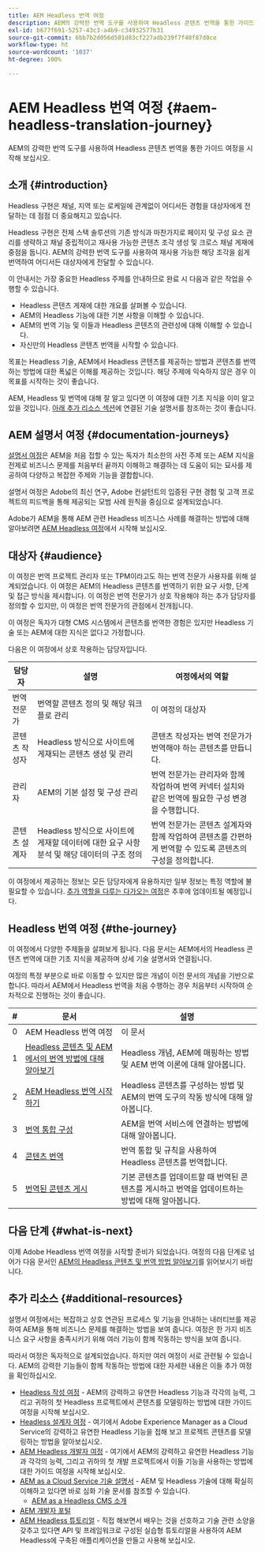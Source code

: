 ```yaml
---
title: AEM Headless 번역 여정
description: AEM의 강력한 번역 도구를 사용하여 Headless 콘텐츠 번역을 통한 가이드 여정을 시작해 보십시오.
exl-id: b677f691-5257-43c3-a4b9-c34932577b31
source-git-commit: 6bb7b2d056d501d83cf227adb239f7f40f87d0ce
workflow-type: ht
source-wordcount: '1037'
ht-degree: 100%

---
```


# AEM Headless 번역 여정 {#aem-headless-translation-journey}

AEM의 강력한 번역 도구를 사용하여 Headless 콘텐츠 번역을 통한 가이드 여정을 시작해 보십시오.

## 소개 {#introduction}

Headless 구현은 채널, 지역 또는 로케일에 관계없이 어디서든 경험을 대상자에게 전달하는 데 점점 더 중요해지고 있습니다.

Headless 구현은 전체 스택 솔루션의 기존 방식과 마찬가지로 페이지 및 구성 요소 관리를 생략하고 채널 중립적이고 재사용 가능한 콘텐츠 조각 생성 및 크로스 채널 게재에 중점을 둡니다. AEM의 강력한 번역 도구를 사용하여 재사용 가능한 해당 조각을 쉽게 번역하여 어디서든 대상자에게 전달할 수 있습니다.

이 안내서는 가장 중요한 Headless 주제를 안내하므로 완료 시 다음과 같은 작업을 수행할 수 있습니다.

* Headless 콘텐츠 게재에 대한 개요를 살펴볼 수 있습니다.
* AEM의 Headless 기능에 대한 기본 사항을 이해할 수 있습니다.
* AEM의 번역 기능 및 이들과 Headless 콘텐츠의 관련성에 대해 이해할 수 있습니다.
* 자신만의 Headless 콘텐츠 번역을 시작할 수 있습니다.

목표는 Headless 기술, AEM에서 Headless 콘텐츠를 제공하는 방법과 콘텐츠를 번역하는 방법에 대한 폭넓은 이해를 제공하는 것입니다. 해당 주제에 익숙하지 않은 경우 이 목표를 시작하는 것이 좋습니다.

AEM, Headless 및 번역에 대해 잘 알고 있다면 이 여정에 대한 기초 지식을 이미 알고 있을 것입니다. [아래 추가 리소스 섹션](#additional-resources)에 연결된 기술 설명서를 참조하는 것이 좋습니다.

## AEM 설명서 여정 {#documentation-journeys}

[설명서 여정](/help/journey-documentation/documentation-journeys.md)은 AEM을 처음 접할 수 있는 독자가 최소한의 사전 주제 또는 AEM 지식을 전제로 비즈니스 문제를 처음부터 끝까지 이해하고 해결하는 데 도움이 되는 묘사를 제공하여 다양하고 복잡한 주제와 기능을 결합합니다.

설명서 여정은 Adobe의 최신 연구, Adobe 컨설턴트의 입증된 구현 경험 및 고객 프로젝트의 피드백을 통해 제공되는 모범 사례 원칙을 중심으로 설계되었습니다.

Adobe가 AEM을 통해 AEM 관련 Headless 비즈니스 사례를 해결하는 방법에 대해 알아보려면 [AEM Headless 여정](/help/journey-documentation/documentation-journeys.md)에서 시작해 보십시오.

## 대상자 {#audience}

이 여정은 번역 프로젝트 관리자 또는 TPM이라고도 하는 번역 전문가 사용자를 위해 설계되었습니다. 이 여정은 AEM의 Headless 콘텐츠를 번역하기 위한 요구 사항, 단계 및 접근 방식을 제시합니다. 이 여정은 번역 전문가가 상호 작용해야 하는 추가 담당자를 정의할 수 있지만, 이 여정은 번역 전문가의 관점에서 전개됩니다.

이 여정은 독자가 대형 CMS 시스템에서 콘텐츠를 번역한 경험은 있지만 Headless 기술 또는 AEM에 대한 지식은 없다고 가정합니다.

다음은 이 여정에서 상호 작용하는 담당자입니다.

| 담당자 | 설명 | 여정에서의 역할 |
|---|---|---|
| 번역 전문가 | 번역할 콘텐츠 정의 및 해당 워크플로 관리 | 이 여정의 대상자 |
| 콘텐츠 작성자 | Headless 방식으로 사이트에 게재되는 콘텐츠 생성 및 관리 | 콘텐츠 작성자는 번역 전문가가 번역해야 하는 콘텐츠를 만듭니다. |
| 관리자 | AEM의 기본 설정 및 구성 관리 | 번역 전문가는 관리자와 함께 작업하여 번역 커넥터 설치와 같은 번역에 필요한 구성 변경을 수행합니다. |
| 콘텐츠 설계자 | Headless 방식으로 사이트에 게재할 데이터에 대한 요구 사항 분석 및 해당 데이터의 구조 정의 | 번역 전문가는 콘텐츠 설계자와 함께 작업하여 콘텐츠를 간편하게 번역할 수 있도록 콘텐츠의 구성을 정의합니다. |

이 여정에서 제공하는 정보는 모든 담당자에게 유용하지만 일부 정보는 특정 역할에 불필요할 수 있습니다. [추가 역할을 다루는 다가오는 여정](/help/journey-documentation/documentation-journeys.md#journeys)은 추후에 업데이트될 예정입니다.

## Headless 번역 여정 {#the-journey}

이 여정에서 다양한 주제들을 살펴보게 됩니다. 다음 문서는 AEM에서의 Headless 콘텐츠 번역에 대한 기초 지식을 제공하며 상세 기술 설명서와 연결됩니다.

여정의 특정 부분으로 바로 이동할 수 있지만 많은 개념이 이전 문서의 개념을 기반으로 합니다. 따라서 AEM에서 Headless 번역을 처음 수행하는 경우 처음부터 시작하여 순차적으로 진행하는 것이 좋습니다.

| # | 문서 | 설명 |
|---|---|---|
| 0 | AEM Headless 번역 여정 | 이 문서 |
| 1 | [Headless 콘텐츠 및 AEM에서의 번역 방법에 대해 알아보기](learn-about.md) | Headless 개념, AEM에 매핑하는 방법 및 AEM 번역 이론에 대해 알아봅니다. |
| 2 | [AEM Headless 번역 시작하기](getting-started.md) | Headless 콘텐츠를 구성하는 방법 및 AEM의 번역 도구의 작동 방식에 대해 알아봅니다. |
| 3 | [번역 통합 구성](configure-connector.md) | AEM을 번역 서비스에 연결하는 방법에 대해 알아봅니다. |
| 4 | [콘텐츠 번역](translate-content.md) | 번역 통합 및 규칙을 사용하여 Headless 콘텐츠를 번역합니다. |
| 5 | [번역된 콘텐츠 게시](publish-content.md) | 기본 콘텐츠를 업데이트할 때 번역된 콘텐츠를 게시하고 번역을 업데이트하는 방법에 대해 알아봅니다. |

## 다음 단계 {#what-is-next}

이제 Adobe Headless 번역 여정을 시작할 준비가 되었습니다. 여정의 다음 단계로 넘어가 다음 문서인 [AEM의 Headless 콘텐츠 및 번역 방법 알아보기](learn-about.md)를 읽어보시기 바랍니다.

## 추가 리소스 {#additional-resources}

설명서 여정에서는 복잡하고 상호 연관된 프로세스 및 기능을 안내하는 내러티브를 제공하여 AEM을 통해 비즈니스 문제를 해결하는 방법을 보여 줍니다. 여정은 한 가지 비즈니스 요구 사항을 충족시키기 위해 여러 기능이 함께 작동하는 방식을 보여 줍니다.

따라서 여정은 독자적으로 설계되었습니다. 하지만 여러 여정이 서로 관련될 수 있습니다. AEM의 강력한 기능들이 함께 작동하는 방법에 대한 자세한 내용은 이들 추가 여정을 확인하십시오.

* [Headless 작성 여정](/help/journey-headless/author/overview.md) - AEM의 강력하고 유연한 Headless 기능과 각각의 능력, 그리고 귀하의 첫 Headless 프로젝트에서 콘텐츠를 모델링하는 방법에 대한 가이드 여정을 시작해 보십시오.
* [Headless 설계자 여정](/help/journey-headless/architect/overview.md) - 여기에서 Adobe Experience Manager as a Cloud Service의 강력하고 유연한 Headless 기능을 접해 보고 프로젝트 콘텐츠를 모델링하는 방법을 알아보십시오.
* [AEM Headless 개발자 여정](/help/journey-headless/developer/overview.md) - 여기에서 AEM의 강력하고 유연한 Headless 기능과 각각의 능력, 그리고 귀하의 첫 개발 프로젝트에서 이들 기능을 사용하는 방법에 대한 가이드 여정을 시작해 보십시오.
* [AEM as a Cloud Service 기술 설명서](https://experienceleague.adobe.com/docs/experience-manager-cloud-service.html) - AEM 및 Headless 기술에 대해 확실히 이해하고 있다면 바로 심화 기술 문서를 참조할 수 있습니다.
   * [AEM as a Headless CMS 소개](/help/headless/introduction.md)
* [AEM 개발자 포털](https://experienceleague.adobe.com/landing/experience-manager/headless/developer.html)
* [AEM Headless 튜토리얼](https://experienceleague.adobe.com/docs/experience-manager-learn/getting-started-with-aem-headless/overview.html) - 직접 해보면서 배우는 것을 선호하고 기술 관련 소양을 갖추고 있다면 API 및 프레임워크로 구성된 실습형 튜토리얼을 사용하여 AEM Headless에 구축된 애플리케이션을 만들고 사용해 보십시오.
